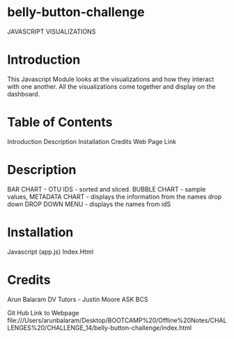 # belly-button-challenge
JAVASCRIPT VISUALIZATIONS
# Introduction

This Javascript Module looks at the visualizations and how they interact with one another.
All the visualizations come together and display on the dashboard. 


# Table of Contents
Introduction
Description
Installation
Credits
Web Page Link

# Description

BAR CHART - OTU IDS - sorted and sliced. 
BUBBLE CHART - sample values, 
METADATA CHART - displays the information from the names drop down
DROP DOWN MENU - displays the names from idS


# Installation

Javascript (app.js)
Index.Html


# Credits 
Arun Balaram
DV Tutors - Justin Moore
ASK BCS 



Git Hub Link to Webpage
file:///Users/arunbalaram/Desktop/BOOTCAMP%20/Offline%20Notes/CHALLENGES%20/CHALLENGE_14/belly-button-challenge/index.html








